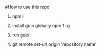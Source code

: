 #How to use this repo

1. npm i

2. install gulp globally npm 1 -g

3. run gulp

4. git remote set-url origin 'repository name'
